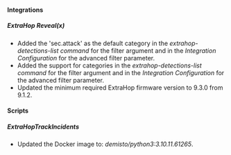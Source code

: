 
#### Integrations

##### ExtraHop Reveal(x)

- Added the 'sec.attack' as the default category in the *extrahop-detections-list command* for the filter argument and in the *Integration Configuration* for the advanced filter parameter.
- Added the support for categories in the *extrahop-detections-list command* for the filter argument and in the *Integration Configuration* for the advanced filter parameter.
- Updated the minimum required ExtraHop firmware version to 9.3.0 from 9.1.2.

#### Scripts

##### ExtraHopTrackIncidents
- Updated the Docker image to: *demisto/python3:3.10.11.61265*.
